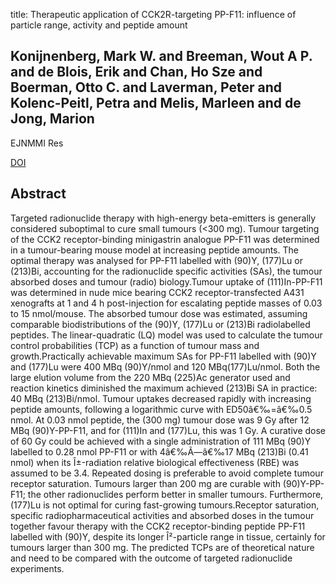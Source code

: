 title: Therapeutic application of CCK2R-targeting PP-F11: influence of particle range, activity and peptide amount

## Konijnenberg, Mark W. and Breeman, Wout A P. and de Blois, Erik and Chan, Ho Sze and Boerman, Otto C. and Laverman, Peter and Kolenc-Peitl, Petra and Melis, Marleen and de Jong, Marion
EJNMMI Res

<a href="https://doi.org/10.1186/s13550-014-0047-1">DOI</a>

## Abstract
Targeted radionuclide therapy with high-energy beta-emitters is generally considered suboptimal to cure small tumours (<300 mg). Tumour targeting of the CCK2 receptor-binding minigastrin analogue PP-F11 was determined in a tumour-bearing mouse model at increasing peptide amounts. The optimal therapy was analysed for PP-F11 labelled with (90)Y, (177)Lu or (213)Bi, accounting for the radionuclide specific activities (SAs), the tumour absorbed doses and tumour (radio) biology.Tumour uptake of (111)In-PP-F11 was determined in nude mice bearing CCK2 receptor-transfected A431 xenografts at 1 and 4 h post-injection for escalating peptide masses of 0.03 to 15 nmol/mouse. The absorbed tumour dose was estimated, assuming comparable biodistributions of the (90)Y, (177)Lu or (213)Bi radiolabelled peptides. The linear-quadratic (LQ) model was used to calculate the tumour control probabilities (TCP) as a function of tumour mass and growth.Practically achievable maximum SAs for PP-F11 labelled with (90)Y and (177)Lu were 400 MBq (90)Y/nmol and 120 MBq(177)Lu/nmol. Both the large elution volume from the 220 MBq (225)Ac generator used and reaction kinetics diminished the maximum achieved (213)Bi SA in practice: 40 MBq (213)Bi/nmol. Tumour uptakes decreased rapidly with increasing peptide amounts, following a logarithmic curve with ED50â€‰=â€‰0.5 nmol. At 0.03 nmol peptide, the (300 mg) tumour dose was 9 Gy after 12 MBq (90)Y-PP-F11, and for (111)In and (177)Lu, this was 1 Gy. A curative dose of 60 Gy could be achieved with a single administration of 111 MBq (90)Y labelled to 0.28 nmol PP-F11 or with 4â€‰Ã—â€‰17 MBq (213)Bi (0.41 nmol) when its Î±-radiation relative biological effectiveness (RBE) was assumed to be 3.4. Repeated dosing is preferable to avoid complete tumour receptor saturation. Tumours larger than 200 mg are curable with (90)Y-PP-F11; the other radionuclides perform better in smaller tumours. Furthermore, (177)Lu is not optimal for curing fast-growing tumours.Receptor saturation, specific radiopharmaceutical activities and absorbed doses in the tumour together favour therapy with the CCK2 receptor-binding peptide PP-F11 labelled with (90)Y, despite its longer Î²-particle range in tissue, certainly for tumours larger than 300 mg. The predicted TCPs are of theoretical nature and need to be compared with the outcome of targeted radionuclide experiments.

